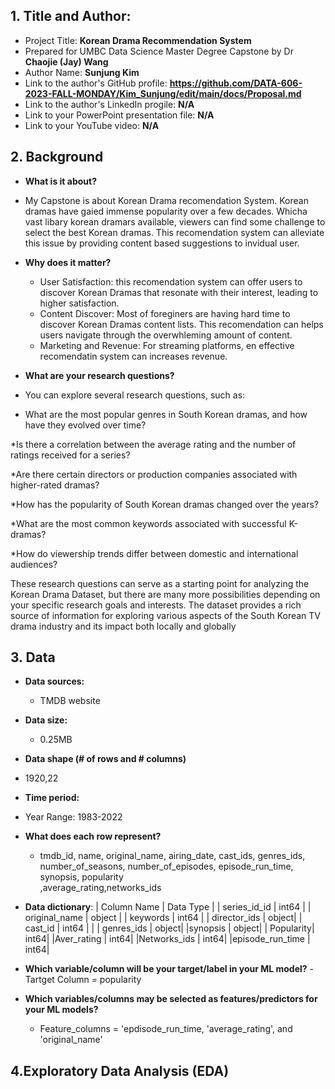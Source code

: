 ## 1. Title and Author: 

- Project Title: **Korean Drama Recommendation System**
-	Prepared for UMBC Data Science Master Degree Capstone by Dr **Chaojie (Jay) Wang**
-	Author Name: **Sunjung Kim**
-	Link to the author's GitHub profile: **https://github.com/DATA-606-2023-FALL-MONDAY/Kim_Sunjung/edit/main/docs/Proposal.md**
-	Link to the author's LinkedIn progile: **N/A**
-	Link to your PowerPoint presentation file: **N/A**
- Link to your YouTube video: **N/A**
  
## 2. Background

-	**What is it about?**
  - My Capstone is about Korean Drama recomendation System. Korean dramas have gaied immense popularity over a few decades. Whicha vast libary korean dramars available, viewers can find some challenge to select the best Korean dramas. This recomendation system can alleviate this issue by providing content based suggestions to invidual user. 
- **Why does it matter?**
  - User Satisfaction: this recomendation system can offer users to discover Korean Dramas that resonate with their interest, leading to higher satisfaction.
  - Content Discover: Most of foreginers are having hard time to discover Korean Dramas content lists. This recomendation can helps users navigate through the overwhleming amount of content.
  - Marketing and Revenue: For streaming platforms, en effective recomendatin system can increases revenue.
    
-	**What are your research questions?**
  - You can explore several research questions, such as:

  * What are the most popular genres in South Korean dramas, and how have they evolved over time?

  *Is there a correlation between the average rating and the number of ratings received for a series?

  *Are there certain directors or production companies associated with higher-rated dramas?

  *How has the popularity of South Korean dramas changed over the years?

  *What are the most common keywords associated with successful K-dramas?

  *How do viewership trends differ between domestic and international audiences?

These research questions can serve as a starting point for analyzing the Korean Drama Dataset, but there are many more possibilities depending on your specific research goals and interests. The dataset provides a rich source of information for exploring various aspects of the South Korean TV drama industry and its impact both locally and globally
## 3. Data

- **Data sources:**
  - TMDB website
- **Data size:**
  - 0.25MB
-	**Data shape (# of rows and # columns)**
  - 1920,22

-	**Time period:**
  -	 Year Range: 1983-2022
- **What does each row represent?** 
  - tmdb_id, name, original_name, airing_date, cast_ids, genres_ids, number_of_seasons, number_of_episodes, episode_run_time, synopsis, popularity        
    ,average_rating,networks_ids           
  
- **Data dictionary**:
| Column Name | Data Type | 
| series_id_id   | int64 |
| original_name   | object   | 
| keywords  | int64 | 
| director_ids | object|
| cast_id  | int64 | |
| genres_ids | object| 
|synopsis | object|
| Popularity| int64|
|Aver_rating | int64|
|Networks_ids | int64|
|episode_run_time | int64|

- **Which variable/column will be your target/label in your ML model?**
  -Tartget Column = popularity

- **Which variables/columns may be selected as features/predictors for your ML models?**
  - Feature_columns = 'epdisode_run_time, 'average_rating', and 'original_name'
    
## 4.Exploratory Data Analysis (EDA)

